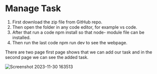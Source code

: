 # Manage Task

1. First download the zip file from GitHub repo.
2. Then open the folder in any code editor, for example vs code.
3. After that run a code npm install so that node- module file can be installed.
4. Then run the last code npm run dev to see the webpage.

 There are two page first page shows that we can add our task and in the second page we can see the added task.

![Screenshot 2023-11-30 163513](https://github.com/RinkiMandal/project/assets/139066889/69a1ae29-d6ea-4293-a9e1-6fd84ed23ed3)
